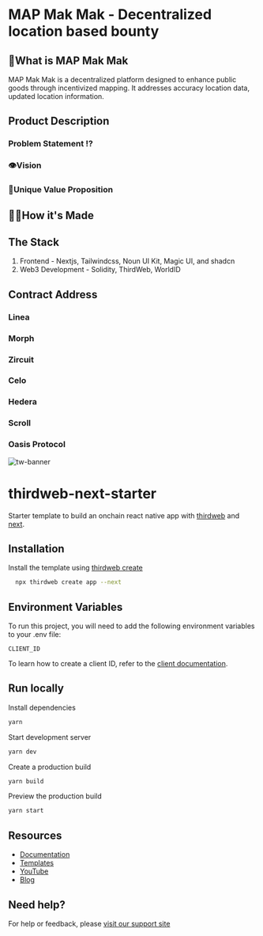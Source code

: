 # MAP Mak Mak - Decentralized location based bounty
## 👀What is MAP Mak Mak
MAP Mak Mak is a decentralized platform designed to enhance public goods through incentivized mapping. It addresses accuracy location data, updated location information. 

## Product Description
### Problem Statement ⁉️


### 👁️Vision

### 📍Unique Value Proposition

## ⛓️‍💥How it's Made

## The Stack
1. Frontend - Nextjs, Tailwindcss, Noun UI Kit, Magic UI, and shadcn
2. Web3 Development - Solidity, ThirdWeb, WorldID

## Contract Address
### Linea

### Morph

### Zircuit

### Celo

### Hedera

### Scroll

### Oasis Protocol

![tw-banner](https://github.com/thirdweb-example/next-starter/assets/57885104/20c8ce3b-4e55-4f10-ae03-2fe4743a5ee8)

# thirdweb-next-starter

Starter template to build an onchain react native app with [thirdweb](https://thirdweb.com/) and [next](https://nextjs.org/).

## Installation

Install the template using [thirdweb create](https://portal.thirdweb.com/cli/create)

```bash
  npx thirdweb create app --next
```

## Environment Variables

To run this project, you will need to add the following environment variables to your .env file:

`CLIENT_ID`

To learn how to create a client ID, refer to the [client documentation](https://portal.thirdweb.com/typescript/v5/client). 

## Run locally

Install dependencies

```bash
yarn
```

Start development server

```bash
yarn dev
```

Create a production build

```bash
yarn build
```

Preview the production build

```bash
yarn start
```

## Resources

- [Documentation](https://portal.thirdweb.com/typescript/v5)
- [Templates](https://thirdweb.com/templates)
- [YouTube](https://www.youtube.com/c/thirdweb)
- [Blog](https://blog.thirdweb.com)

## Need help?

For help or feedback, please [visit our support site](https://thirdweb.com/support)

